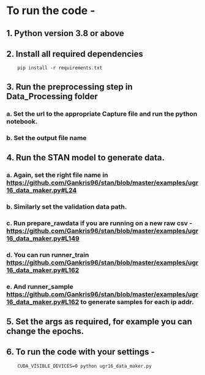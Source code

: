 # To run the code - 
## 1. Python version 3.8 or above
## 2. Install all required dependencies  
        pip install -r requirements.txt
## 3. Run the preprocessing step in Data_Processing folder
### a. Set the url to the appropriate Capture file and run the python notebook. 
### b. Set the output file name

## 4. Run the STAN model to generate data.
### a. Again, set the right file name in https://github.com/Gankris96/stan/blob/master/examples/ugr16_data_maker.py#L24 
### b. Similarly set the validation data path.
### c. Run prepare_rawdata if you are running on a new raw csv - https://github.com/Gankris96/stan/blob/master/examples/ugr16_data_maker.py#L149 
### d. You can run runner_train https://github.com/Gankris96/stan/blob/master/examples/ugr16_data_maker.py#L162
### e. And runner_sample https://github.com/Gankris96/stan/blob/master/examples/ugr16_data_maker.py#L162 to generate samples for each ip addr.

## 5. Set the args as required, for example you can change the epochs. 
## 6. To run the code with your settings - 
        CUDA_VISIBLE_DEVICES=0 python ugr16_data_maker.py


